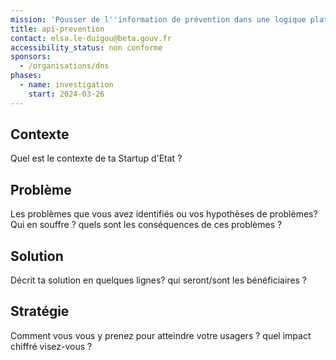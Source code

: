 ```yaml
---
mission: 'Pousser de l''information de prévention dans une logique plateforme '
title: api-prevention
contact: elsa.le-duigou@beta.gouv.fr
accessibility_status: non conforme
sponsors:
  - /organisations/dns
phases:
  - name: investigation
    start: 2024-03-26
---
```

## Contexte

Quel est le contexte de ta Startup d'Etat ?

## Problème

Les problèmes que vous avez identifiés ou vos hypothèses de problèmes? Qui en souffre ? quels sont les conséquences de ces problèmes ?

## Solution

Décrit ta solution en quelques lignes? qui seront/sont les bénéficiaires ?

## Stratégie

Comment vous vous y prenez pour atteindre votre usagers ? quel impact chiffré visez-vous ?
